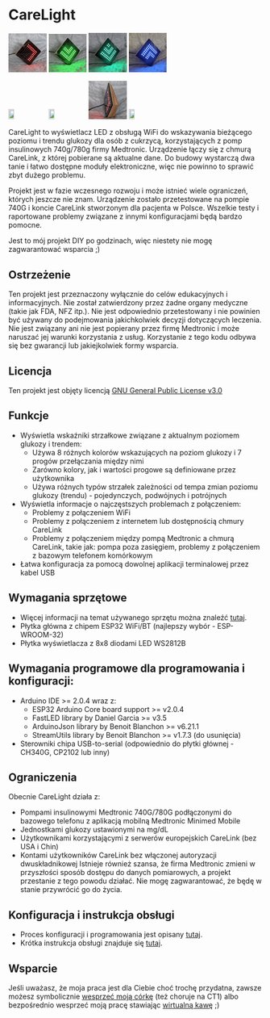 # CareLight
<img src="./Documents/Media/1.jpg" width="15%" height="15%"> <img src="./Documents/Media/6.jpg" width="15%" height="15%"> <img src="./Documents/Media/7.jpg" width="15%" height="15%"> <img src="./Documents/Media/8.jpg" width="15%" height="15%">

<img src="./Documents/Media/2.jpg" width="15%" height="15%"> <img src="./Documents/Media/3.jpg" width="15%" height="15%"> <img src="./Documents/Media/4.jpg" width="15%" height="15%"> <img src="./Documents/Media/5.jpg" width="15%" height="15%">

CareLight to wyświetlacz LED z obsługą WiFi do wskazywania bieżącego poziomu i trendu glukozy dla osób z cukrzycą, korzystających z pomp insulinowych 740g/780g firmy Medtronic. Urządzenie łączy się z chmurą CareLink, z której pobierane są aktualne dane. Do budowy wystarczą dwa tanie i łatwo dostępne moduły elektroniczne, więc nie powinno to sprawić zbyt dużego problemu.

Projekt jest w fazie wczesnego rozwoju i może istnieć wiele ograniczeń, których jeszcze nie znam. Urządzenie zostało przetestowane na pompie 740G i koncie CareLink stworzonym dla pacjenta w Polsce. Wszelkie testy i raportowane problemy związane z innymi konfiguracjami będą bardzo pomocne.

Jest to mój projekt DIY po godzinach, więc niestety nie mogę zagwarantować wsparcia ;)

## Ostrzeżenie

Ten projekt jest przeznaczony wyłącznie do celów edukacyjnych i informacyjnych. Nie został zatwierdzony przez żadne organy medyczne (takie jak FDA, NFZ itp.). Nie jest odpowiednio przetestowany i nie powinien być używany do podejmowania jakichkolwiek decyzji dotyczących leczenia. Nie jest związany ani nie jest popierany przez firmę Medtronic i może naruszać jej warunki korzystania z usług. Korzystanie z tego kodu odbywa się bez gwarancji lub jakiejkolwiek formy wsparcia.

## Licencja

Ten projekt jest objęty licencją [GNU General Public License v3.0](./LICENSE.md)

## Funkcje
* Wyświetla wskaźniki strzałkowe związane z aktualnym poziomem glukozy i trendem:
  * Używa 8 różnych kolorów wskazujących na poziom glukozy i 7 progów przełączania między nimi
  * Zarówno kolory, jak i wartości progowe są definiowane przez użytkownika
  * Używa różnych typów strzałek zależności od tempa zmian poziomu glukozy (trendu) - pojedynczych, podwójnych i potrójnych
* Wyświetla informacje o najczęstszych problemach z połączeniem:
  * Problemy z połączeniem WiFi
  * Problemy z połączeniem z internetem lub dostępnością chmury CareLink
  * Problemy z połączeniem między pompą Medtronic a chmurą CareLink, takie jak: pompa poza zasięgiem, problemy z połączeniem z bazowym telefonem komórkowym
* Łatwa konfiguracja za pomocą dowolnej aplikacji terminalowej przez kabel USB

## Wymagania sprzętowe
* Więcej informacji na temat używanego sprzętu można znaleźć [tutaj](./Documents/Hardware_pl.md).
* Płytka główna z chipem ESP32 WiFi/BT (najlepszy wybór - ESP-WROOM-32)
* Płytka wyświetlacza z 8x8 diodami LED WS2812B

## Wymagania programowe dla programowania i konfiguracji:
* Arduino IDE >= 2.0.4 wraz z:
  * ESP32 Arduino Core board support >= v2.0.4
  * FastLED library by Daniel Garcia >= v3.5
  * ArduinoJson library by Benoit Blanchon >= v6.21.1
  * StreamUtils library by Benoit Blanchon >= v1.7.3 (do usunięcia)
* Sterowniki chipa USB-to-serial (odpowiednio do płytki głównej - CH340G, CP2102 lub inny) 

## Ograniczenia
Obecnie CareLight działa z:
* Pompami insulinowymi Medtronic 740G/780G podłączonymi do bazowego telefonu z aplikacją mobilną Medtronic Minimed Mobile
* Jednostkami glukozy ustawionymi na mg/dL
* Użytkownikami korzystającymi z serwerów europejskich CareLink (bez USA i Chin)
* Kontami użytkowników CareLink bez włączonej autoryzacji dwuskładnikowej
Istnieje również szansa, że firma Medtronic zmieni w przyszłości sposób dostępu do danych pomiarowych, a projekt przestanie z tego powodu działać. Nie mogę zagwarantować, że będę w stanie przywrócić go do życia.

## Konfiguracja i instrukcja obsługi
* Proces konfiguracji i programowania jest opisany [tutaj](./Documents/Setup_pl.md).
* Krótka instrukcja obsługi znajduje się [tutaj](./Documents/Manual_pl.md).

## Wsparcie
Jeśli uważasz, że moja praca jest dla Ciebie choć trochę przydatna, zawsze możesz symbolicznie [wesprzeć moją córkę](https://dzieciom.pl/podopieczni/41721) (też choruje na CT1) albo bezpośrednio wesprzeć moją pracę stawiając [wirtualną kawę](https://buycoffee.to/carelight) ;)
